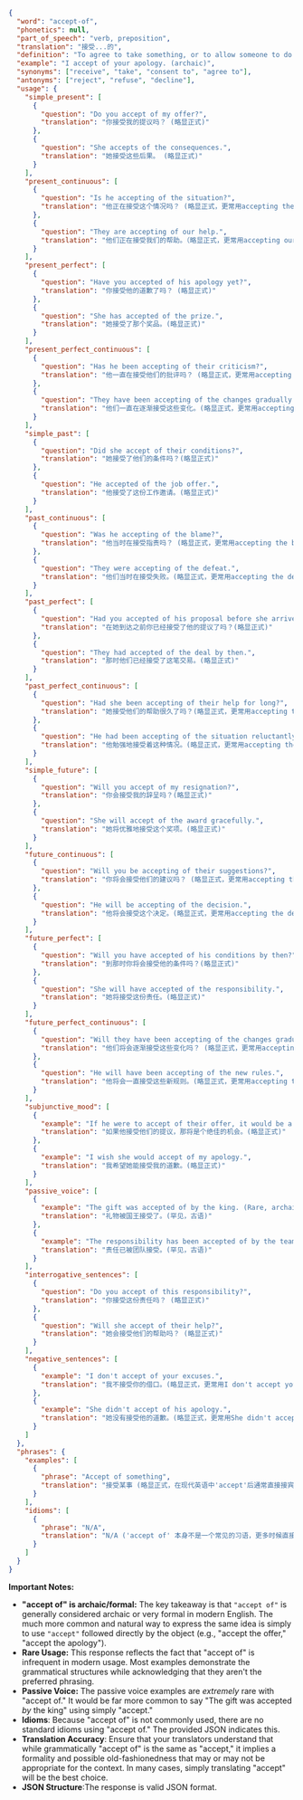 ```json
{
  "word": "accept-of",
  "phonetics": null,
  "part_of_speech": "verb, preposition",
  "translation": "接受...的",
  "definition": "To agree to take something, or to allow someone to do something; To receive (something offered) willingly.",
  "example": "I accept of your apology. (archaic)",
  "synonyms": ["receive", "take", "consent to", "agree to"],
  "antonyms": ["reject", "refuse", "decline"],
  "usage": {
    "simple_present": [
      {
        "question": "Do you accept of my offer?",
        "translation": "你接受我的提议吗？ (略显正式)"
      },
      {
        "question": "She accepts of the consequences.",
        "translation": "她接受这些后果。 (略显正式)"
      }
    ],
    "present_continuous": [
      {
        "question": "Is he accepting of the situation?",
        "translation": "他正在接受这个情况吗？ (略显正式，更常用accepting the situation)"
      },
      {
        "question": "They are accepting of our help.",
        "translation": "他们正在接受我们的帮助。（略显正式，更常用accepting our help)"
      }
    ],
    "present_perfect": [
      {
        "question": "Have you accepted of his apology yet?",
        "translation": "你接受他的道歉了吗？ (略显正式)"
      },
      {
        "question": "She has accepted of the prize.",
        "translation": "她接受了那个奖品。(略显正式)"
      }
    ],
    "present_perfect_continuous": [
      {
        "question": "Has he been accepting of their criticism?",
        "translation": "他一直在接受他们的批评吗？ (略显正式，更常用accepting their criticism)"
      },
      {
        "question": "They have been accepting of the changes gradually.",
        "translation": "他们一直在逐渐接受这些变化。(略显正式，更常用accepting the changes)"
      }
    ],
    "simple_past": [
      {
        "question": "Did she accept of their conditions?",
        "translation": "她接受了他们的条件吗？(略显正式)"
      },
      {
        "question": "He accepted of the job offer.",
        "translation": "他接受了这份工作邀请。(略显正式)"
      }
    ],
    "past_continuous": [
      {
        "question": "Was he accepting of the blame?",
        "translation": "他当时在接受指责吗？ (略显正式，更常用accepting the blame)"
      },
      {
        "question": "They were accepting of the defeat.",
        "translation": "他们当时在接受失败。(略显正式，更常用accepting the defeat)"
      }
    ],
    "past_perfect": [
      {
        "question": "Had you accepted of his proposal before she arrived?",
        "translation": "在她到达之前你已经接受了他的提议了吗？(略显正式)"
      },
      {
        "question": "They had accepted of the deal by then.",
        "translation": "那时他们已经接受了这笔交易。(略显正式)"
      }
    ],
    "past_perfect_continuous": [
      {
        "question": "Had she been accepting of their help for long?",
        "translation": "她接受他们的帮助很久了吗？(略显正式，更常用accepting their help)"
      },
      {
        "question": "He had been accepting of the situation reluctantly.",
        "translation": "他勉强地接受着这种情况。(略显正式，更常用accepting the situation)"
      }
    ],
    "simple_future": [
      {
        "question": "Will you accept of my resignation?",
        "translation": "你会接受我的辞呈吗？(略显正式)"
      },
      {
        "question": "She will accept of the award gracefully.",
        "translation": "她将优雅地接受这个奖项。(略显正式)"
      }
    ],
    "future_continuous": [
      {
        "question": "Will you be accepting of their suggestions?",
        "translation": "你将会接受他们的建议吗？ (略显正式，更常用accepting their suggestions)"
      },
      {
        "question": "He will be accepting of the decision.",
        "translation": "他将会接受这个决定。(略显正式，更常用accepting the decision)"
      }
    ],
    "future_perfect": [
      {
        "question": "Will you have accepted of his conditions by then?",
        "translation": "到那时你将会接受他的条件吗？(略显正式)"
      },
      {
        "question": "She will have accepted of the responsibility.",
        "translation": "她将接受这份责任。(略显正式)"
      }
    ],
    "future_perfect_continuous": [
      {
        "question": "Will they have been accepting of the changes gradually?",
        "translation": "他们将会逐渐接受这些变化吗？ (略显正式，更常用accepting the changes)"
      },
      {
        "question": "He will have been accepting of the new rules.",
        "translation": "他将会一直接受这些新规则。(略显正式，更常用accepting the new rules)"
      }
    ],
    "subjunctive_mood": [
      {
        "example": "If he were to accept of their offer, it would be a great opportunity.",
        "translation": "如果他接受他们的提议，那将是个绝佳的机会。(略显正式)"
      },
      {
        "example": "I wish she would accept of my apology.",
        "translation": "我希望她能接受我的道歉。(略显正式)"
      }
    ],
    "passive_voice": [
      {
        "example": "The gift was accepted of by the king. (Rare, archaic)",
        "translation": "礼物被国王接受了。(罕见，古语)"
      },
      {
        "example": "The responsibility has been accepted of by the team. (Rare, archaic)",
        "translation": "责任已被团队接受。(罕见，古语)"
      }
    ],
    "interrogative_sentences": [
      {
        "question": "Do you accept of this responsibility?",
        "translation": "你接受这份责任吗？ (略显正式)"
      },
      {
        "question": "Will she accept of their help?",
        "translation": "她会接受他们的帮助吗？ (略显正式)"
      }
    ],
    "negative_sentences": [
      {
        "example": "I don't accept of your excuses.",
        "translation": "我不接受你的借口。(略显正式，更常用I don't accept your excuses)"
      },
      {
        "example": "She didn't accept of his apology.",
        "translation": "她没有接受他的道歉。(略显正式，更常用She didn't accept his apology)"
      }
    ]
  },
  "phrases": {
    "examples": [
      {
        "phrase": "Accept of something",
        "translation": "接受某事 (略显正式，在现代英语中'accept'后通常直接接宾语，不加'of')"
      }
    ],
    "idioms": [
      {
        "phrase": "N/A",
        "translation": "N/A ('accept of' 本身不是一个常见的习语，更多时候直接使用 'accept')"
      }
    ]
  }
}
```
**Important Notes:**

* **"accept of" is archaic/formal:**  The key takeaway is that `"accept of"` is generally considered archaic or very formal in modern English.  The much more common and natural way to express the same idea is simply to use `"accept"` followed directly by the object (e.g., "accept the offer," "accept the apology").
* **Rare Usage:** This response reflects the fact that "accept of" is infrequent in modern usage. Most examples demonstrate the grammatical structures while acknowledging that they aren't the preferred phrasing.
* **Passive Voice:**  The passive voice examples are *extremely* rare with "accept of."  It would be far more common to say "The gift was accepted *by* the king" using simply "accept."
* **Idioms**: Because "accept of" is not commonly used, there are no standard idioms using "accept of."  The provided JSON indicates this.
* **Translation Accuracy**: Ensure that your translators understand that while grammatically "accept of" is the same as "accept,"  it implies a formality and possible old-fashionedness that may or may not be appropriate for the context.  In many cases, simply translating "accept" will be the best choice.
* **JSON Structure**:The response is valid JSON format.
